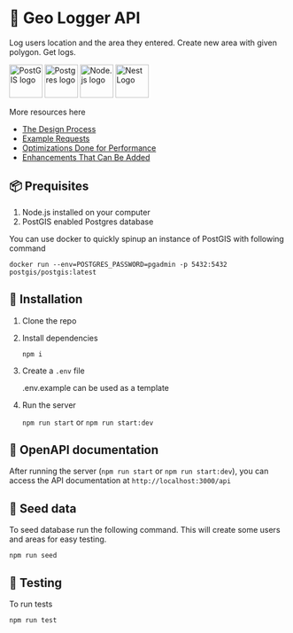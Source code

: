 # 🧭 Geo Logger API

Log users location and the area they entered. Create new area with given polygon. Get logs.

<img src="https://avatars.githubusercontent.com/u/1759716?s=200&v=4" alt="PostGIS logo" height="60">
<img src="https://avatars.githubusercontent.com/u/177543?s=200&v=4" alt="Postgres logo" height="60">
<img src="https://avatars.githubusercontent.com/u/9950313?s=200&v=4" alt="Node.js logo" height="60">
<img src="https://nestjs.com/img/logo-small.svg" height="60" alt="Nest Logo" />

More resources here

- [The Design Process](/docs/DESIGN_PROCESS.md)
- [Example Requests](/docs/EXAMPLE_REQUESTS.md)
- [Optimizations Done for Performance](/docs/OPTIMIZATION.md)
- [Enhancements That Can Be Added](/docs/ENHANCEMENTS.md)

## 📦 Prequisites

1. Node.js installed on your computer
2. PostGIS enabled Postgres database

You can use docker to quickly spinup an instance of PostGIS with following command

```
docker run --env=POSTGRES_PASSWORD=pgadmin -p 5432:5432 postgis/postgis:latest
```

## 🚚 Installation

1. Clone the repo

2. Install dependencies

   `npm i`

3. Create a `.env` file

   .env.example can be used as a template

4. Run the server

   `npm run start` or `npm run start:dev`

## 📖 OpenAPI documentation

After running the server (`npm run start` or `npm run start:dev`), you can access the API documentation at `http://localhost:3000/api`

## 🌱 Seed data

To seed database run the following command. This will create some users and areas for easy testing.

```
npm run seed
```

## 🧪 Testing

To run tests

```
npm run test
```
